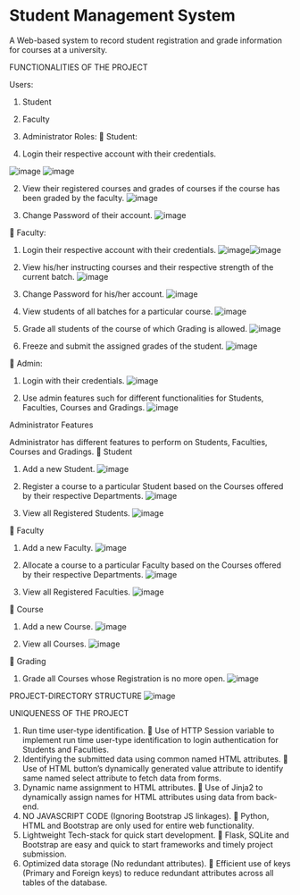 # Student Management System
A Web-based system to record student registration and grade information for courses at a university.

FUNCTIONALITIES OF THE PROJECT

Users:
1)	Student
2)	Faculty
3)	Administrator
Roles:
	Student: 

1)	Login their respective account with their credentials. 
 
![image](https://github.com/user-attachments/assets/5156bd44-606b-4c6f-b396-07b2de4542d3)
![image](https://github.com/user-attachments/assets/5c74922d-a55c-447a-bed1-7584933c8a1f)

2)	View their registered courses and grades of courses if the course has been graded by the faculty.
![image](https://github.com/user-attachments/assets/c6da680f-0c93-41c8-929e-2bf6f2adb8ef)

3)	Change Password of their account.
![image](https://github.com/user-attachments/assets/da195e20-cbb6-4cb8-ad5f-6997e5eb6856)

	Faculty: 

1)	Login their respective account with their credentials.
![image](https://github.com/user-attachments/assets/500823a8-9c81-4c3e-8347-6a95e3420a97)![image](https://github.com/user-attachments/assets/f9a26975-952e-47a1-97cc-0794824777c4)

2)	View his/her instructing courses and their respective strength of the current batch.
![image](https://github.com/user-attachments/assets/22d1a84d-df34-4b3b-9660-ce620e30fc79)

3)	Change Password for his/her account.
![image](https://github.com/user-attachments/assets/b809adb7-c70f-40a5-986c-ef5358833fb1)
4)	View students of all batches for a particular course.
 ![image](https://github.com/user-attachments/assets/f4e6b245-1268-4971-97ff-181c59e8affc)

5)	Grade all students of the course of which Grading is allowed.
 ![image](https://github.com/user-attachments/assets/9d0cc19e-7199-4014-8952-65ce5ab4d6f9)

6)	Freeze and submit the assigned grades of the student.
![image](https://github.com/user-attachments/assets/4dd17234-c872-4512-8a78-09514c90b445)

	Admin:

1)	Login with their credentials.
![image](https://github.com/user-attachments/assets/9a9d752b-05e2-45f5-ac1e-1b4f25f42f34)

2)	Use admin features such for different functionalities for Students, Faculties, Courses and Gradings.
![image](https://github.com/user-attachments/assets/3fa1d350-345e-4f63-9616-ac82d8cc1069)

Administrator Features

Administrator has different features to perform on Students, Faculties, Courses and Gradings.
	Student

1)	Add a new Student.
![image](https://github.com/user-attachments/assets/cb924e26-5649-4076-a321-e1d56546491b)

2)	Register a course to a particular Student based on the Courses offered by their respective Departments.
![image](https://github.com/user-attachments/assets/352c9b42-404f-444d-b2e6-492bb488e50f)

3)	View all Registered Students.
![image](https://github.com/user-attachments/assets/ac04e3b5-5f6f-4ec0-9bfc-da032593031d)

	Faculty

1)	Add a new Faculty.
![image](https://github.com/user-attachments/assets/e65c6b57-3ded-4660-8789-d03db5fa6518)

2)	Allocate a course to a particular Faculty based on the Courses offered by their respective Departments.
![image](https://github.com/user-attachments/assets/21301eab-6989-4d91-a6de-d9bf5de762a2)

3)	View all Registered Faculties.
![image](https://github.com/user-attachments/assets/5b925f65-ad2c-408a-888a-583e64304c5c)

	Course

1)	Add a new Course.
![image](https://github.com/user-attachments/assets/4fc83cf9-682e-4fa8-9191-b21f8b8107d3)

2)	View all Courses.
![image](https://github.com/user-attachments/assets/44349782-f87a-402f-99b2-c39399b35722)

	Grading

1)	Grade all Courses whose Registration is no more open.
![image](https://github.com/user-attachments/assets/1400feb4-a504-47b9-90fc-31e18524a015)

PROJECT-DIRECTORY STRUCTURE
![image](https://github.com/user-attachments/assets/af735b71-a254-4ee2-acc4-5636c2b1c9d9)
	
UNIQUENESS OF THE PROJECT

1.	Run time user-type identification.
	Use of HTTP Session variable to implement run time user-type identification to login authentication for Students and Faculties.
2.	Identifying the submitted data using common named HTML attributes.
	Use of HTML button’s dynamically generated value attribute to identify same named select attribute to fetch data from forms.
3.	Dynamic name assignment to HTML attributes.
	Use of Jinja2 to dynamically assign names for HTML attributes using data from back-end.
4.	NO JAVASCRIPT CODE (Ignoring Bootstrap JS linkages).
	Python, HTML and Bootstrap are only used for entire web functionality.
5.	Lightweight Tech-stack for quick start development.
	Flask, SQLite and Bootstrap are easy and quick to start frameworks and timely project submission.
6.	Optimized data storage (No redundant attributes).
	Efficient use of keys (Primary and Foreign keys) to reduce redundant attributes across all tables of the database.

